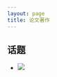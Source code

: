 ```yaml
---
layout: page
title: 论文著作
---
```

<h2>话题</h2>
<ul>
	<li>
		<div>
			<img src="http://omdg6cw96.bkt.clouddn.com/sheying.jpg">
		</div>
	</li>
</ul>